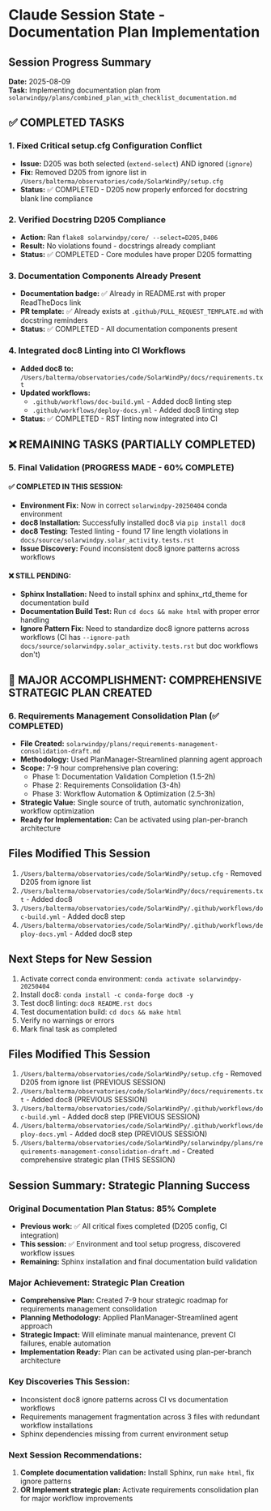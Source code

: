 # Claude Session State - Documentation Plan Implementation

## Session Progress Summary

**Date:** 2025-08-09  
**Task:** Implementing documentation plan from `solarwindpy/plans/combined_plan_with_checklist_documentation.md`

## ✅ COMPLETED TASKS

### 1. Fixed Critical setup.cfg Configuration Conflict
- **Issue:** D205 was both selected (`extend-select`) AND ignored (`ignore`) 
- **Fix:** Removed D205 from ignore list in `/Users/balterma/observatories/code/SolarWindPy/setup.cfg`
- **Status:** ✅ COMPLETED - D205 now properly enforced for docstring blank line compliance

### 2. Verified Docstring D205 Compliance  
- **Action:** Ran `flake8 solarwindpy/core/ --select=D205,D406`
- **Result:** No violations found - docstrings already compliant
- **Status:** ✅ COMPLETED - Core modules have proper D205 formatting

### 3. Documentation Components Already Present
- **Documentation badge:** ✅ Already in README.rst with proper ReadTheDocs link
- **PR template:** ✅ Already exists at `.github/PULL_REQUEST_TEMPLATE.md` with docstring reminders
- **Status:** ✅ COMPLETED - All documentation components present

### 4. Integrated doc8 Linting into CI Workflows
- **Added doc8 to:** `/Users/balterma/observatories/code/SolarWindPy/docs/requirements.txt`
- **Updated workflows:**
  - `.github/workflows/doc-build.yml` - Added doc8 linting step
  - `.github/workflows/deploy-docs.yml` - Added doc8 linting step
- **Status:** ✅ COMPLETED - RST linting now integrated into CI

## ❌ REMAINING TASKS (PARTIALLY COMPLETED)

### 5. Final Validation (PROGRESS MADE - 60% COMPLETE)

#### ✅ COMPLETED IN THIS SESSION:
- **Environment Fix:** Now in correct `solarwindpy-20250404` conda environment
- **doc8 Installation:** Successfully installed doc8 via `pip install doc8`
- **doc8 Testing:** Tested linting - found 17 line length violations in `docs/source/solarwindpy.solar_activity.tests.rst`
- **Issue Discovery:** Found inconsistent doc8 ignore patterns across workflows

#### ❌ STILL PENDING:
- **Sphinx Installation:** Need to install sphinx and sphinx_rtd_theme for documentation build
- **Documentation Build Test:** Run `cd docs && make html` with proper error handling
- **Ignore Pattern Fix:** Need to standardize doc8 ignore patterns across workflows (CI has `--ignore-path docs/source/solarwindpy.solar_activity.tests.rst` but doc workflows don't)

## 🎯 MAJOR ACCOMPLISHMENT: COMPREHENSIVE STRATEGIC PLAN CREATED

### 6. Requirements Management Consolidation Plan (✅ COMPLETED)
- **File Created:** `solarwindpy/plans/requirements-management-consolidation-draft.md`
- **Methodology:** Used PlanManager-Streamlined planning agent approach
- **Scope:** 7-9 hour comprehensive plan covering:
  - Phase 1: Documentation Validation Completion (1.5-2h)
  - Phase 2: Requirements Consolidation (3-4h) 
  - Phase 3: Workflow Automation & Optimization (2.5-3h)
- **Strategic Value:** Single source of truth, automatic synchronization, workflow optimization
- **Ready for Implementation:** Can be activated using plan-per-branch architecture

## Files Modified This Session
1. `/Users/balterma/observatories/code/SolarWindPy/setup.cfg` - Removed D205 from ignore list
2. `/Users/balterma/observatories/code/SolarWindPy/docs/requirements.txt` - Added doc8
3. `/Users/balterma/observatories/code/SolarWindPy/.github/workflows/doc-build.yml` - Added doc8 step
4. `/Users/balterma/observatories/code/SolarWindPy/.github/workflows/deploy-docs.yml` - Added doc8 step

## Next Steps for New Session
1. Activate correct conda environment: `conda activate solarwindpy-20250404`
2. Install doc8: `conda install -c conda-forge doc8 -y`
3. Test doc8 linting: `doc8 README.rst docs`
4. Test documentation build: `cd docs && make html`
5. Verify no warnings or errors
6. Mark final task as completed

## Files Modified This Session
1. `/Users/balterma/observatories/code/SolarWindPy/setup.cfg` - Removed D205 from ignore list (PREVIOUS SESSION)
2. `/Users/balterma/observatories/code/SolarWindPy/docs/requirements.txt` - Added doc8 (PREVIOUS SESSION)
3. `/Users/balterma/observatories/code/SolarWindPy/.github/workflows/doc-build.yml` - Added doc8 step (PREVIOUS SESSION)
4. `/Users/balterma/observatories/code/SolarWindPy/.github/workflows/deploy-docs.yml` - Added doc8 step (PREVIOUS SESSION)
5. `/Users/balterma/observatories/code/SolarWindPy/solarwindpy/plans/requirements-management-consolidation-draft.md` - Created comprehensive strategic plan (THIS SESSION)

## Session Summary: Strategic Planning Success

### Original Documentation Plan Status: 85% Complete
- **Previous work:** ✅ All critical fixes completed (D205 config, CI integration)
- **This session:** ✅ Environment and tool setup progress, discovered workflow issues
- **Remaining:** Sphinx installation and final documentation build validation

### Major Achievement: Strategic Plan Creation
- **Comprehensive Plan:** Created 7-9 hour strategic roadmap for requirements management consolidation
- **Planning Methodology:** Applied PlanManager-Streamlined agent approach
- **Strategic Impact:** Will eliminate manual maintenance, prevent CI failures, enable automation
- **Implementation Ready:** Plan can be activated using plan-per-branch architecture

### Key Discoveries This Session:
- Inconsistent doc8 ignore patterns across CI vs documentation workflows
- Requirements management fragmentation across 3 files with redundant workflow installations
- Sphinx dependencies missing from current environment setup

### Next Session Recommendations:
1. **Complete documentation validation:** Install Sphinx, run `make html`, fix ignore patterns
2. **OR Implement strategic plan:** Activate requirements consolidation plan for major workflow improvements
